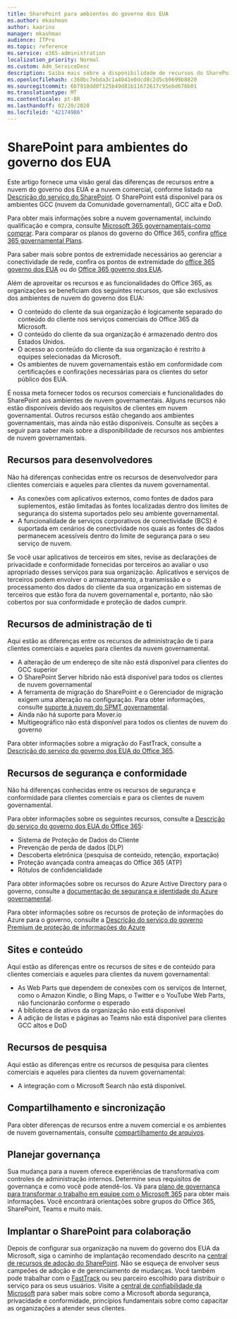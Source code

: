 ```yaml
---
title: SharePoint para ambientes do governo dos EUA
ms.author: mkashman
author: kaarins
manager: mkashman
audience: ITPro
ms.topic: reference
ms.service: o365-administration
localization_priority: Normal
ms.custom: Adm_ServiceDesc
description: Saiba mais sobre a disponibilidade de recursos do SharePoint para clientes de nuvem do governo dos EUA.
ms.openlocfilehash: c360bc7ebda3c1a4041e0dcd8c2d5cb9699b8820
ms.sourcegitcommit: 6b7918dd0f125b49d81b11672617c95ebd676b01
ms.translationtype: MT
ms.contentlocale: pt-BR
ms.lasthandoff: 02/20/2020
ms.locfileid: "42174986"
---
```

# <a name="sharepoint-for-us-government-environments"></a>SharePoint para ambientes do governo dos EUA

Este artigo fornece uma visão geral das diferenças de recursos entre a nuvem do governo dos EUA e a nuvem comercial, conforme listado na [Descrição do serviço do SharePoint](/office365/servicedescriptions/sharepoint-online-service-description/sharepoint-online-service-description). O SharePoint está disponível para os ambientes GCC (nuvem da Comunidade governamental), GCC alta e DoD. 

Para obter mais informações sobre a nuvem governamental, incluindo qualificação e compra, consulte [Microsoft 365 governamentais-como comprar](/office365/servicedescriptions/office-365-platform-service-description/office-365-us-government/microsoft-365-government-how-to-buy). Para comparar os planos do governo do Office 365, confira [office 365 governamental Plans](https://www.microsoft.com/microsoft-365/government/compare-office-365-government-plans?rtc=1#EligibilityRequirements).

Para saber mais sobre pontos de extremidade necessários ao gerenciar a conectividade de rede, confira os pontos de extremidade do [office 365 governo dos EUA](/office365/enterprise/office-365-u-s-government-gcc-high-endpoints#sharepoint-online-and-onedrive-for-business) ou do [Office 365 governo dos EUA](/office365/enterprise/office-365-u-s-government-dod-endpoints#sharepoint-online-and-onedrive-for-business).

Além de aproveitar os recursos e as funcionalidades do Office 365, as organizações se beneficiam dos seguintes recursos, que são exclusivos dos ambientes de nuvem do governo dos EUA:

-   O conteúdo do cliente da sua organização é logicamente separado do conteúdo do cliente nos serviços comerciais do Office 365 da Microsoft.
-   O conteúdo do cliente da sua organização é armazenado dentro dos Estados Unidos.
-   O acesso ao conteúdo do cliente da sua organização é restrito à equipes selecionadas da Microsoft.
-   Os ambientes de nuvem governamentais estão em conformidade com certificações e confirações necessárias para os clientes do setor público dos EUA.

É nossa meta fornecer todos os recursos comerciais e funcionalidades do SharePoint aos ambientes de nuvem governamentais. Alguns recursos não estão disponíveis devido aos requisitos de clientes em nuvem governamental. Outros recursos estão chegando aos ambientes governamentais, mas ainda não estão disponíveis. Consulte as seções a seguir para saber mais sobre a disponibilidade de recursos nos ambientes de nuvem governamentais.

## <a name="developer-features"></a>Recursos para desenvolvedores

Não há diferenças conhecidas entre os recursos de desenvolvedor para clientes comerciais e aqueles para clientes da nuvem governamental.

- As conexões com aplicativos externos, como fontes de dados para suplementos, estão limitadas às fontes localizadas dentro dos limites de segurança do sistema suportados pelo seu ambiente governamental.
- A funcionalidade de serviços corporativos de conectividade (BCS) é suportada em cenários de conectividade nos quais as fontes de dados permanecem acessíveis dentro do limite de segurança para o seu serviço de nuvem.

Se você usar aplicativos de terceiros em sites, revise as declarações de privacidade e conformidade fornecidas por terceiros ao avaliar o uso apropriado desses serviços para sua organização. Aplicativos e serviços de terceiros podem envolver o armazenamento, a transmissão e o processamento dos dados do cliente da sua organização em sistemas de terceiros que estão fora da nuvem governamental e, portanto, não são cobertos por sua conformidade e proteção de dados cumprir. 

## <a name="it-admin-features"></a>Recursos de administração de ti

Aqui estão as diferenças entre os recursos de administração de ti para clientes comerciais e aqueles para clientes da nuvem governamental.

- A alteração de um endereço de site não está disponível para clientes do GCC superior
- O SharePoint Server híbrido não está disponível para todos os clientes de nuvem governamental
- A ferramenta de migração do SharePoint e o Gerenciador de migração exigem uma alteração na configuração. Para obter informações, consulte [suporte à nuvem do SPMT governamental](/sharepointmigration/spmt-install-issues#government-cloud-support).
- Ainda não há suporte para Mover.io
- Multigeográfico não está disponível para todos os clientes de nuvem do governo

Para obter informações sobre a migração do FastTrack, consulte a [Descrição do serviço do governo dos EUA do Office 365](/office365/servicedescriptions/office-365-platform-service-description/office-365-us-government/office-365-us-government#data-migrations-performed-by-fasttrack).

## <a name="security-and-compliance-features"></a>Recursos de segurança e conformidade

Não há diferenças conhecidas entre os recursos de segurança e conformidade para clientes comerciais e para os clientes de nuvem governamental.

Para obter informações sobre os seguintes recursos, consulte a [Descrição do serviço do governo dos EUA do Office 365](/office365/servicedescriptions/office-365-platform-service-description/office-365-us-government/office-365-us-government#platform-features):
- Sistema de Proteção de Dados do Cliente
- Prevenção de perda de dados (DLP)
- Descoberta eletrônica (pesquisa de conteúdo, retenção, exportação)
- Proteção avançada contra ameaças do Office 365 (ATP)
- Rótulos de confidencialidade

Para obter informações sobre os recursos do Azure Active Directory para o governo, consulte a [documentação de segurança e identidade do Azure governamental](/azure/azure-government/documentation-government-services-securityandidentity#azure-active-directory). 

Para obter informações sobre os recursos de proteção de informações do Azure para o governo, consulte a [Descrição do serviço do governo Premium de proteção de informações do Azure](/enterprise-mobility-security/solutions/ems-aip-premium-govt-service-description) 

## <a name="sites-and-content"></a>Sites e conteúdo

Aqui estão as diferenças entre os recursos de sites e de conteúdo para clientes comerciais e aqueles para clientes da nuvem governamental:

- As Web Parts que dependem de conexões com os serviços de Internet, como o Amazon Kindle, o Bing Maps, o Twitter e o YouTube Web Parts, não funcionarão conforme o esperado
- A biblioteca de ativos da organização não está disponível
- A adição de listas e páginas ao Teams não está disponível para clientes GCC altos e DoD

## <a name="search-features"></a>Recursos de pesquisa

Aqui estão as diferenças entre os recursos de pesquisa para clientes comerciais e aqueles para clientes da nuvem governamental:

- A integração com o Microsoft Search não está disponível.

## <a name="sharing-and-sync"></a>Compartilhamento e sincronização

Para obter diferenças de recursos entre a nuvem comercial e os ambientes de nuvem governamentais, consulte [compartilhamento de arquivos](/office365/servicedescriptions/office-365-platform-service-description/office-365-us-government/gcc-high-and-dod#file-sharing).

## <a name="plan-for-governance"></a>Planejar governança

Sua mudança para a nuvem oferece experiências de transformativa com controles de administração internos. Determine seus requisitos de governança e como você pode atendê-los. Vá para [plano de governança para transformar o trabalho em equipe com o Microsoft 365](https://resources.techcommunity.microsoft.com/teamwork-governance/) para obter mais informações. Você encontrará orientações sobre grupos do Office 365, SharePoint, Teams e muito mais.

## <a name="deploy-sharepoint-for-collaboration"></a>Implantar o SharePoint para colaboração

Depois de configurar sua organização na nuvem do governo dos EUA da Microsoft, siga o caminho de implantação recomendado descrito na [central de recursos de adoção do SharePoint](https://resources.techcommunity.microsoft.com/resources/SharePoint-adoption/). Não se esqueça de envolver seus campeões de adoção e de gerenciamento de mudanças.
Você também pode trabalhar com o [FastTrack](https://www.microsoft.com/fasttrack) ou seu parceiro escolhido para distribuir o serviço para os seus usuários.
Visite a [central de confiabilidade da Microsoft](https://www.microsoft.com/en-us/trust-center) para saber mais sobre como a Microsoft aborda segurança, privacidade e conformidade, princípios fundamentais sobre como capacitar as organizações a atender seus clientes.
